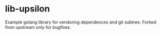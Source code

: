 lib-upsilon
===========

Example golang library for vendoring dependences and git subtree.  Forked from upstream only for bugfixes.
